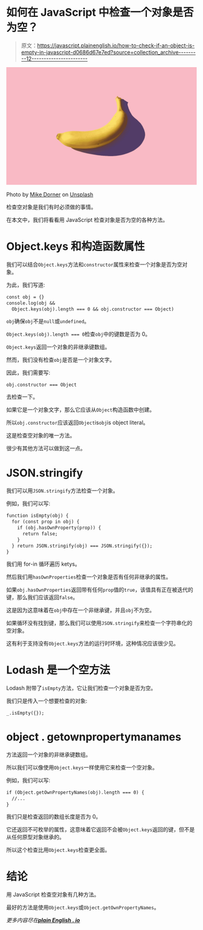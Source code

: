 # 如何在 JavaScript 中检查一个对象是否为空？

> 原文：<https://javascript.plainenglish.io/how-to-check-if-an-object-is-empty-in-javascript-d0686d67e7ed?source=collection_archive---------12----------------------->

![](img/84efcd3c9c00e454b34ad3372d1d1ed1.png)

Photo by [Mike Dorner](https://unsplash.com/@dorner?utm_source=medium&utm_medium=referral) on [Unsplash](https://unsplash.com?utm_source=medium&utm_medium=referral)

检查空对象是我们有时必须做的事情。

在本文中，我们将看看用 JavaScript 检查对象是否为空的各种方法。

# Object.keys 和构造函数属性

我们可以结合`Object.keys`方法和`constructor`属性来检查一个对象是否为空对象。

为此，我们写道:

```
const obj = {}
console.log(obj &&
  Object.keys(obj).length === 0 && obj.constructor === Object)
```

`obj`确保`obj`不是`null`或`undefined`。

`Object.keys(obj).length === 0`检查`obj`中的键数是否为 0。

`Object.keys`返回一个对象的非继承键数组。

然而，我们没有检查`obj`是否是一个对象文字。

因此，我们需要写:

```
obj.constructor === Object
```

去检查一下。

如果它是一个对象文字，那么它应该从`Object`构造函数中创建。

所以`obj.constructor`应该返回`Object`is`obj`is object literal。

这是检查空对象的唯一方法。

很少有其他方法可以做到这一点。

# JSON.stringify

我们可以用`JSON.stringify`方法检查一个对象。

例如，我们可以写:

```
function isEmpty(obj) {
  for (const prop in obj) {
    if (obj.hasOwnProperty(prop)) {
      return false;
    }
  } return JSON.stringify(obj) === JSON.stringify({});
}
```

我们用 for-in 循环遍历 ketys。

然后我们用`hasOwnProperties`检查一个对象是否有任何非继承的属性。

如果`obj.hasOwnProperties`返回带有任何`prop`值的`true`，该值具有正在被迭代的键，那么我们应该返回`false`。

这是因为这意味着在`obj`中存在一个非继承键，并且`obj`不为空。

如果循环没有找到键，那么我们可以使用`JSON.stringify`来检查一个字符串化的空对象。

这有利于支持没有`Object.keys`方法的运行时环境，这种情况应该很少见。

# Lodash 是一个空方法

Lodash 附带了`isEmpty`方法，它让我们检查一个对象是否为空。

我们只是传入一个想要检查的对象:

```
_.isEmpty({});
```

# object . getownpropertymanames

方法返回一个对象的非继承键数组。

所以我们可以像使用`Object.keys`一样使用它来检查一个空对象。

例如，我们可以写:

```
if (Object.getOwnPropertyNames(obj).length === 0) {
  //...
}
```

我们只是检查返回的数组长度是否为 0。

它还返回不可枚举的属性，这意味着它返回不会被`Object.keys`返回的键，但不是从任何原型对象继承的。

所以这个检查比用`Object.keys`检查更全面。

# 结论

用 JavaScript 检查空对象有几种方法。

最好的方法是使用`Object.keys`或`Object.getOwnPropertyNames`。

*更多内容尽在*[***plain English . io***](http://plainenglish.io)